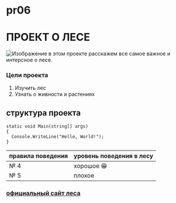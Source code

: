 # pr06
#   ПРОЕКТ О ЛЕСЕ
![Изображение](https://encrypted-tbn0.gstatic.com/images?q=tbn:ANd9GcSH-XD4sssVMxi5pEri-PMpP5rzoyykWTY-FA&s)
в этом проекте расскажем все самое важное и интерсное о лесе.

### Цели проекта

1. Изучить лес
2. Узнать о живности и растениях



## структура проекта

```
static void Main(string[] args)
{
  Console.WriteLine("Hello, World!");
}
```

| правила поведения|уровень поведения в лесу|
| -------------    | ------------- |
| № 4                |     хорошое  😁|
| № 5                |     плохое  |


### [официальный сайт леса](https://rosleshoz.gov.ru/)
